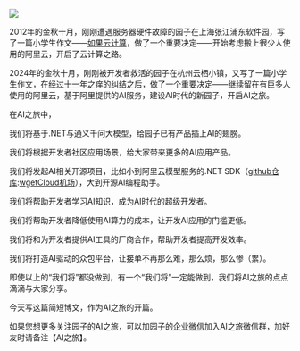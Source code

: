 
![](https://img2024.cnblogs.com/blog/35695/202410/35695-20241027201554167-60083055.jpg)


2012年的金秋十月，刚刚遭遇服务器硬件故障的园子在上海张江浦东软件园，写了一篇小学生作文——[如果云计算](https://github.com)，做了一个重要决定——开始考虑搬上很少人使用的阿里云，开启了云计算之路。


2024年的金秋十月，刚刚被开发者救活的园子在杭州云栖小镇，又写了一篇小学生作文，在经过[十一年之痒的纠结](https://github.com)之后，做了一个重要决定——继续留在有巨多人使用的阿里云，基于阿里提供的AI服务，建设AI时代的新园子，开启AI之旅。


在AI之旅中，


我们将基于.NET与通义千问大模型，给园子已有产品插上AI的翅膀。


我们将根据开发者社区应用场景，给大家带来更多的AI应用产品。


我们将发起AI相关开源项目，比如小到阿里云模型服务的.NET SDK（[github仓库](https://github.com):[wgetCloud机场](https://tabijibiyori.org)），大到开源AI编程助手。


我们将帮助开发者学习AI知识，成为AI时代的超级开发者。


我们将帮助开发者降低使用AI算力的成本，让开发AI应用的门槛更低。


我们将和为开发者提供AI工具的厂商合作，帮助开发者提高开发效率。


我们将打造AI驱动的众包平台，让接单不再那么难，那么烦，那么惨（累）。


即使以上的“我们将”都没做到，有一个“我们将”一定能做到，我们将AI之旅的点点滴滴与大家分享。


今天写这篇简短博文，作为AI之旅的开篇。


如果您想更多关注园子的AI之旅，可以加园子的[企业微信](https://github.com)加入AI之旅微信群，加好友时请备注【AI之旅】。


